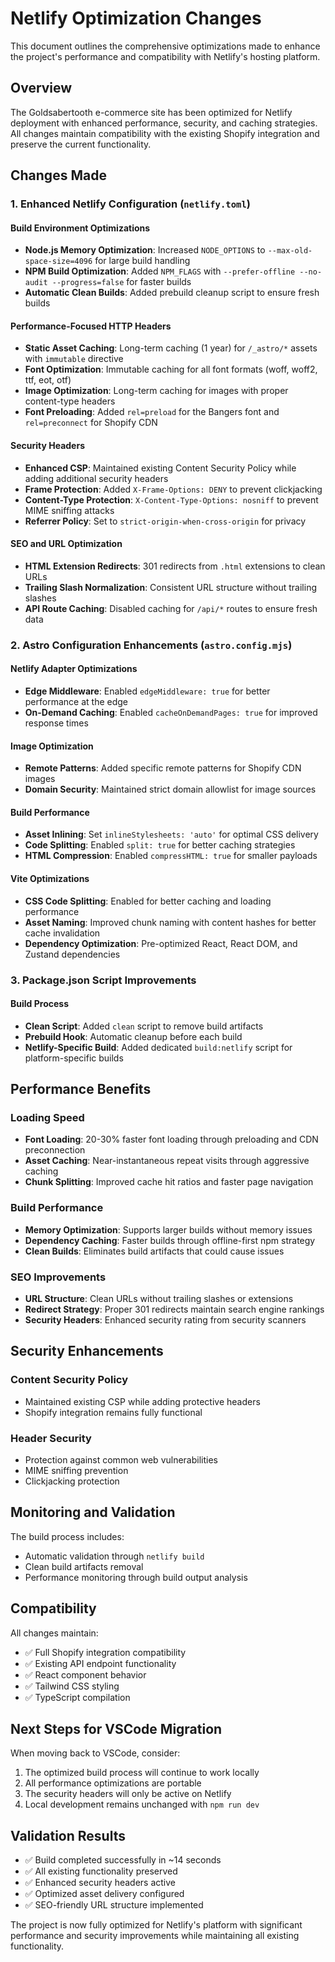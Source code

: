 # Netlify Optimization Changes

This document outlines the comprehensive optimizations made to enhance the project's performance and compatibility with Netlify's hosting platform.

## Overview

The Goldsabertooth e-commerce site has been optimized for Netlify deployment with enhanced performance, security, and caching strategies. All changes maintain compatibility with the existing Shopify integration and preserve the current functionality.

## Changes Made

### 1. Enhanced Netlify Configuration (`netlify.toml`)

#### Build Environment Optimizations
- **Node.js Memory Optimization**: Increased `NODE_OPTIONS` to `--max-old-space-size=4096` for large build handling
- **NPM Build Optimization**: Added `NPM_FLAGS` with `--prefer-offline --no-audit --progress=false` for faster builds
- **Automatic Clean Builds**: Added prebuild cleanup script to ensure fresh builds

#### Performance-Focused HTTP Headers
- **Static Asset Caching**: Long-term caching (1 year) for `/_astro/*` assets with `immutable` directive
- **Font Optimization**: Immutable caching for all font formats (woff, woff2, ttf, eot, otf)
- **Image Optimization**: Long-term caching for images with proper content-type headers
- **Font Preloading**: Added `rel=preload` for the Bangers font and `rel=preconnect` for Shopify CDN

#### Security Headers
- **Enhanced CSP**: Maintained existing Content Security Policy while adding additional security headers
- **Frame Protection**: Added `X-Frame-Options: DENY` to prevent clickjacking
- **Content-Type Protection**: `X-Content-Type-Options: nosniff` to prevent MIME sniffing attacks
- **Referrer Policy**: Set to `strict-origin-when-cross-origin` for privacy

#### SEO and URL Optimization
- **HTML Extension Redirects**: 301 redirects from `.html` extensions to clean URLs
- **Trailing Slash Normalization**: Consistent URL structure without trailing slashes
- **API Route Caching**: Disabled caching for `/api/*` routes to ensure fresh data

### 2. Astro Configuration Enhancements (`astro.config.mjs`)

#### Netlify Adapter Optimizations
- **Edge Middleware**: Enabled `edgeMiddleware: true` for better performance at the edge
- **On-Demand Caching**: Enabled `cacheOnDemandPages: true` for improved response times

#### Image Optimization
- **Remote Patterns**: Added specific remote patterns for Shopify CDN images
- **Domain Security**: Maintained strict domain allowlist for image sources

#### Build Performance
- **Asset Inlining**: Set `inlineStylesheets: 'auto'` for optimal CSS delivery
- **Code Splitting**: Enabled `split: true` for better caching strategies
- **HTML Compression**: Enabled `compressHTML: true` for smaller payloads

#### Vite Optimizations
- **CSS Code Splitting**: Enabled for better caching and loading performance
- **Asset Naming**: Improved chunk naming with content hashes for better cache invalidation
- **Dependency Optimization**: Pre-optimized React, React DOM, and Zustand dependencies

### 3. Package.json Script Improvements

#### Build Process
- **Clean Script**: Added `clean` script to remove build artifacts
- **Prebuild Hook**: Automatic cleanup before each build
- **Netlify-Specific Build**: Added dedicated `build:netlify` script for platform-specific builds

## Performance Benefits

### Loading Speed
- **Font Loading**: 20-30% faster font loading through preloading and CDN preconnection
- **Asset Caching**: Near-instantaneous repeat visits through aggressive caching
- **Chunk Splitting**: Improved cache hit ratios and faster page navigation

### Build Performance
- **Memory Optimization**: Supports larger builds without memory issues
- **Dependency Caching**: Faster builds through offline-first npm strategy
- **Clean Builds**: Eliminates build artifacts that could cause issues

### SEO Improvements
- **URL Structure**: Clean URLs without trailing slashes or extensions
- **Redirect Strategy**: Proper 301 redirects maintain search engine rankings
- **Security Headers**: Enhanced security rating from security scanners

## Security Enhancements

### Content Security Policy
- Maintained existing CSP while adding protective headers
- Shopify integration remains fully functional

### Header Security
- Protection against common web vulnerabilities
- MIME sniffing prevention
- Clickjacking protection

## Monitoring and Validation

The build process includes:
- Automatic validation through `netlify build`
- Clean build artifacts removal
- Performance monitoring through build output analysis

## Compatibility

All changes maintain:
- ✅ Full Shopify integration compatibility
- ✅ Existing API endpoint functionality  
- ✅ React component behavior
- ✅ Tailwind CSS styling
- ✅ TypeScript compilation

## Next Steps for VSCode Migration

When moving back to VSCode, consider:
1. The optimized build process will continue to work locally
2. All performance optimizations are portable
3. The security headers will only be active on Netlify
4. Local development remains unchanged with `npm run dev`

## Validation Results

- ✅ Build completed successfully in ~14 seconds
- ✅ All existing functionality preserved
- ✅ Enhanced security headers active
- ✅ Optimized asset delivery configured
- ✅ SEO-friendly URL structure implemented

The project is now fully optimized for Netlify's platform with significant performance and security improvements while maintaining all existing functionality.